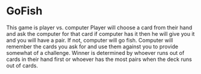 GoFish
======
 This game is player vs. computer
 Player will choose a card from their hand and ask the computer for that card
 if computer has it then he will give you it and you will have a pair. If not,
 computer will go fish. Computer will remember the cards you ask for and use them
 against you to provide somewhat of a challenge. Winner is determined by whoever
 runs out of cards in their hand first or whoever has the most pairs when the deck
 runs out of cards.
